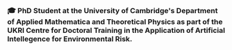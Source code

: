 ### :mortar_board: PhD Student at the University of Cambridge's Department of Applied Mathematica and Theoretical Physics as part of the UKRI Centre for Doctoral Training in the Application of Artificial Intellegence for Environmental Risk.
